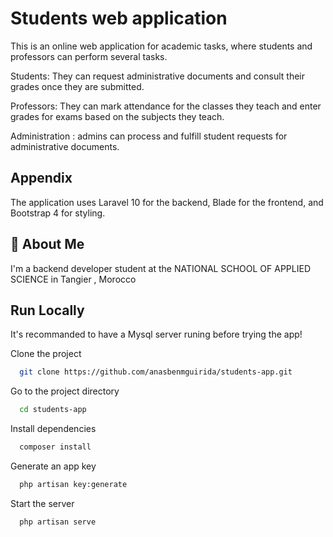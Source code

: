 
# Students web application

This is an online web application for academic tasks, where students and professors can perform several tasks.

Students: They can request administrative documents and consult their grades once they are submitted.

Professors: They can mark attendance for the classes they teach and enter grades for exams based on the subjects they teach.

Administration : admins can process and fulfill student requests for administrative documents. 


## Appendix

The application uses Laravel 10 for the backend, Blade for the frontend, and Bootstrap 4 for styling.


## 🚀 About Me
I'm a backend developer student at the NATIONAL SCHOOL OF APPLIED SCIENCE in Tangier , Morocco  


## Run Locally
It's recommanded to have a Mysql server runing before trying the app!

Clone the project

```bash
  git clone https://github.com/anasbenmguirida/students-app.git
```

Go to the project directory

```bash
  cd students-app
```

Install dependencies

```bash
  composer install
```

Generate an app key  

```bash
  php artisan key:generate
```

Start the server

```bash
  php artisan serve
```
